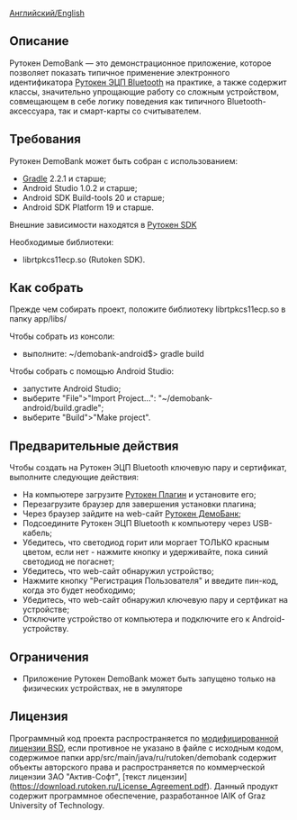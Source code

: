 [Английский/English](README.mdown)

## Описание

Рутокен DemoBank — это демонстрационное приложение, которое позволяет показать типичное применение электронного идентификатора [Рутокен ЭЦП Bluetooth](http://www.rutoken.ru/products/all/rutoken-ecp-bluetooth/) на практике, а также содержит классы, значительно упрощающие работу со сложным устройством, совмещающем в себе логику поведения как типичного Bluetooth-аксессуара, так и смарт-карты со считывателем.

## Требования

Рутокен DemoBank может быть собран с использованием:
* [Gradle](https://gradle.org/) 2.2.1 и старше;
* Android Studio 1.0.2 и старше;
* Android SDK Build-tools 20 и старше;
* Android SDK Platform 19 и старше.

Внешние зависимости находятся в [Рутокен SDK](http://www.rutoken.ru/developers/sdk/)

Необходимые библиотеки:
* librtpkcs11ecp.so (Rutoken SDK).

## Как собрать

Прежде чем собирать проект, положите библиотеку librtpkcs11ecp.so в папку app/libs/

Чтобы собрать из консоли:
* выполните:
    ~/demobank-android$> gradle build

Чтобы собрать с помощью Android Studio:
* запустите Android Studio;
* выберите "File">"Import Project...": "~/demobank-android/build.gradle";
* выберите "Build">"Make project".

## Предварительные действия

Чтобы создать на Рутокен ЭЦП Bluetooth ключевую пару и сертификат, выполните следующие действия:
* На компьютере загрузите [Рутокен Плагин](http://www.rutoken.ru/products/all/rutoken-plugin/) и установите его;
* Перезагрузите браузер для завершения установки плагина;
* Через браузер зайдите на web-сайт [Рутокен ДемоБанк](http://demobank.rutoken.ru);
* Подсоедините Рутокен ЭЦП Bluetooth к компьютеру через USB-кабель;
* Убедитесь, что светодиод горит или моргает ТОЛЬКО красным цветом, если нет - нажмите кнопку и удерживайте, пока синий светодиод не погаснет;
* Убедитесь, что web-сайт обнаружил устройство;
* Нажмите кнопку "Регистрация Пользователя" и введите пин-код, когда это будет необходимо;
* Убедитесь, что web-сайт обнаружил ключевую пару и сертфикат на устройстве;
* Отключите устройство от компьютера и подключите его к Android-устройству.

## Ограничения

* Приложение Рутокен DemoBank может быть запущено только на физических устройствах, не в эмуляторе

## Лицензия

Программный код проекта распространяется по [модифицированной лицензии BSD](LICENSE_RUS), если противное не указано в файле с исходным кодом,
содержимое папки app/src/main/java/ru/rutoken/demobank содержит объекты авторского права и распространяется по коммерческой лицензии ЗАО "Актив-Софт", [текст лицензии] (https://download.rutoken.ru/License_Agreement.pdf).
Данный продукт содержит программное обеспечение, разработанное IAIK of Graz University of Technology.
